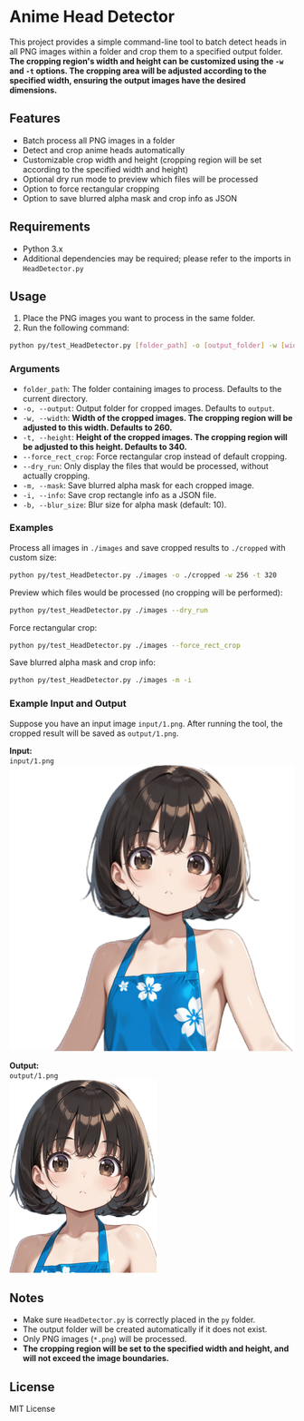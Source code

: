 # Anime Head Detector

This project provides a simple command-line tool to batch detect heads in all PNG images within a folder and crop them to a specified output folder.  
**The cropping region's width and height can be customized using the `-w` and `-t` options. The cropping area will be adjusted according to the specified width, ensuring the output images have the desired dimensions.**

## Features

- Batch process all PNG images in a folder
- Detect and crop anime heads automatically
- Customizable crop width and height (cropping region will be set according to the specified width and height)
- Optional dry run mode to preview which files will be processed
- Option to force rectangular cropping
- Option to save blurred alpha mask and crop info as JSON

## Requirements

- Python 3.x
- Additional dependencies may be required; please refer to the imports in `HeadDetector.py`

## Usage

1. Place the PNG images you want to process in the same folder.
2. Run the following command:

```bash
python py/test_HeadDetector.py [folder_path] -o [output_folder] -w [width] -t [height] [--force_rect_crop] [--dry_run] [--mask] [--info] [--blur_size BLUR]
```

### Arguments

- `folder_path`: The folder containing images to process. Defaults to the current directory.
- `-o, --output`: Output folder for cropped images. Defaults to `output`.
- `-w, --width`: **Width of the cropped images. The cropping region will be adjusted to this width. Defaults to 260.**
- `-t, --height`: **Height of the cropped images. The cropping region will be adjusted to this height. Defaults to 340.**
- `--force_rect_crop`: Force rectangular crop instead of default cropping.
- `--dry_run`: Only display the files that would be processed, without actually cropping.
- `-m, --mask`: Save blurred alpha mask for each cropped image.
- `-i, --info`: Save crop rectangle info as a JSON file.
- `-b, --blur_size`: Blur size for alpha mask (default: 10).

### Examples

Process all images in `./images` and save cropped results to `./cropped` with custom size:

```bash
python py/test_HeadDetector.py ./images -o ./cropped -w 256 -t 320
```

Preview which files would be processed (no cropping will be performed):

```bash
python py/test_HeadDetector.py ./images --dry_run
```

Force rectangular crop:

```bash
python py/test_HeadDetector.py ./images --force_rect_crop
```

Save blurred alpha mask and crop info:

```bash
python py/test_HeadDetector.py ./images -m -i
```

### Example Input and Output

Suppose you have an input image `input/1.png`. After running the tool, the cropped result will be saved as `output/1.png`.

**Input:**  
`input/1.png`  
![input/1.png](https://github.com/locke12456/AnimeHeadDetector/blob/main/input/1.png?raw=true)

**Output:**  
`output/1.png`  
![output/1.png](https://github.com/locke12456/AnimeHeadDetector/blob/main/output/1.png?raw=true)

## Notes

- Make sure `HeadDetector.py` is correctly placed in the `py` folder.
- The output folder will be created automatically if it does not exist.
- Only PNG images (`*.png`) will be processed.
- **The cropping region will be set to the specified width and height, and will not exceed the image boundaries.**

## License

MIT License
